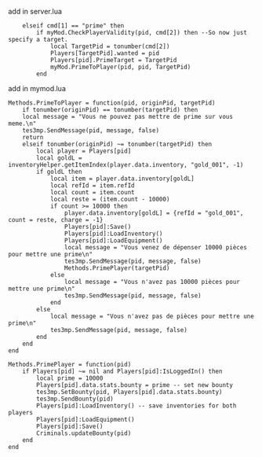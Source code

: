 add in server.lua		

		elseif cmd[1] == "prime" then
            if myMod.CheckPlayerValidity(pid, cmd[2]) then --So now just specify a target.
                local TargetPid = tonumber(cmd[2])
                Players[TargetPid].wanted = pid
                Players[pid].PrimeTarget = TargetPid
                myMod.PrimeToPlayer(pid, pid, TargetPid)
            end 
            
            
add in mymod.lua

	Methods.PrimeToPlayer = function(pid, originPid, targetPid)
	    if tonumber(originPid) == tonumber(targetPid) then
		local message = "Vous ne pouvez pas mettre de prime sur vous meme.\n"
		tes3mp.SendMessage(pid, message, false)
		return
	    elseif tonumber(originPid) ~= tonumber(targetPid) then
			local player = Players[pid]
			local goldL = inventoryHelper.getItemIndex(player.data.inventory, "gold_001", -1)
			if goldL then
				local item = player.data.inventory[goldL]
				local refId = item.refId
				local count = item.count
				local reste = (item.count - 10000)
				if count >= 10000 then
					player.data.inventory[goldL] = {refId = "gold_001", count = reste, charge = -1}	
					Players[pid]:Save()
					Players[pid]:LoadInventory()
					Players[pid]:LoadEquipment()
					local message = "Vous venez de dépenser 10000 pièces pour mettre une prime\n"
					tes3mp.SendMessage(pid, message, false)				
					Methods.PrimePlayer(targetPid)
				else
					local message = "Vous n'avez pas 10000 pièces pour mettre une prime\n"
					tes3mp.SendMessage(pid, message, false)	
				end
			else
				local message = "Vous n'avez pas de pièces pour mettre une prime\n"
				tes3mp.SendMessage(pid, message, false)			
			end
	    end
	end  

	Methods.PrimePlayer = function(pid)
		if Players[pid] ~= nil and Players[pid]:IsLoggedIn() then
			local prime = 10000
			Players[pid].data.stats.bounty = prime -- set new bounty
			tes3mp.SetBounty(pid, Players[pid].data.stats.bounty)
			tes3mp.SendBounty(pid)
			Players[pid]:LoadInventory() -- save inventories for both players
			Players[pid]:LoadEquipment()
			Players[pid]:Save()
			Criminals.updateBounty(pid)
		end
	end  
        
